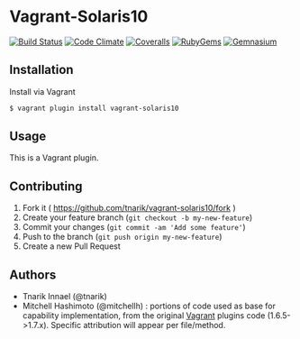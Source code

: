 # Vagrant-Solaris10

[![Build Status](http://img.shields.io/travis/tnarik/vagrant-solaris10.svg)](https://travis-ci.org/tnarik/vagrant-solaris10)
[![Code Climate](http://img.shields.io/codeclimate/github/tnarik/vagrant-solaris10.svg)](https://codeclimate.com/github/tnarik/vagrant-solaris10)
[![Coveralls](http://img.shields.io/coveralls/tnarik/vagrant-solaris10.svg)](https://coveralls.io/r/tnarik/vagrant-solaris10)
[![RubyGems](http://img.shields.io/gem/v/vagrant-solaris10.svg)](http://rubygems.org/gems/vagrant-solaris10)
[![Gemnasium](http://img.shields.io/gemnasium/tnarik/vagrant-solaris10.svg)](https://gemnasium.com/tnarik/vagrant-solaris10)

## Installation

Install via Vagrant

```zsh
$ vagrant plugin install vagrant-solaris10
```

## Usage

This is a Vagrant plugin.

## Contributing

1. Fork it ( https://github.com/tnarik/vagrant-solaris10/fork )
2. Create your feature branch (`git checkout -b my-new-feature`)
3. Commit your changes (`git commit -am 'Add some feature'`)
4. Push to the branch (`git push origin my-new-feature`)
5. Create a new Pull Request

## Authors

- Tnarik Innael (@tnarik) 
- Mitchell Hashimoto (@mitchellh) : portions of code used as base for capability implementation, from the original [Vagrant](https://github.com/mitchellh/vagrant) plugins code (1.6.5->1.7.x). Specific attribution will appear per file/method.